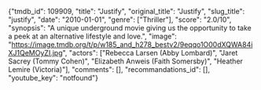 {"tmdb_id": 109909, "title": "Justify", "original_title": "Justify", "slug_title": "justify", "date": "2010-01-01", "genre": ["Thriller"], "score": "2.0/10", "synopsis": "A unique underground movie giving us the opportunity to take a peek at an alternative lifestyle and love.", "image": "https://image.tmdb.org/t/p/w185_and_h278_bestv2/9eqqo1O00dXQWA84iXJ1QeMOyZI.jpg", "actors": ["Rebecca Larsen (Abby Lombard)", "Jaret Sacrey (Tommy Cohen)", "Elizabeth Anweis (Faith Somersby)", "Heather Lemire (Victoria)"], "comments": [], "recommandations_id": [], "youtube_key": "notfound"}